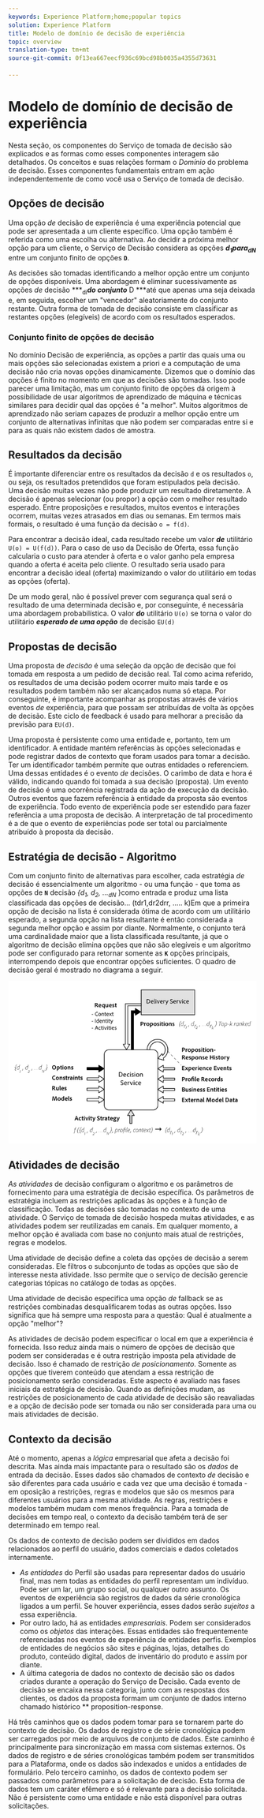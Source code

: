 ```yaml
---
keywords: Experience Platform;home;popular topics
solution: Experience Platform
title: Modelo de domínio de decisão de experiência
topic: overview
translation-type: tm+mt
source-git-commit: 0f13ea667eecf936c69bcd98b0035a4355d73631

---
```



# Modelo de domínio de decisão de experiência

Nesta seção, os componentes do Serviço de tomada de decisão são explicados e as formas como esses componentes interagem são detalhados. Os conceitos e suas relações formam o *Domínio* do problema de decisão. Esses componentes fundamentais entram em ação independentemente de como você usa o Serviço de tomada de decisão.

## Opções de decisão

Uma opção *de* decisão de experiência é uma experiência potencial que pode ser apresentada a um cliente específico. Uma opção também é referida como uma escolha ou alternativa. Ao decidir a próxima melhor opção para um cliente, o Serviço de Decisão considera as opções ***d<sub>1</sub>***para***<sub>dN</sub>*** entre um conjunto finito de opções **`D`**.

As decisões são tomadas identificando a melhor opção entre um conjunto de opções disponíveis. Uma abordagem é eliminar sucessivamente as opções *de* decisão ***<sub>di</sub>***do conjunto*** D ***até que apenas uma seja deixada e, em seguida, escolher um &quot;vencedor&quot; aleatoriamente do conjunto restante. Outra forma de tomada de decisão consiste em classificar as restantes opções (elegíveis) de acordo com os resultados esperados.

### Conjunto finito de opções de decisão

No domínio Decisão de experiência, as opções a partir das quais uma ou mais opções são selecionadas existem a priori e a computação de uma decisão não cria novas opções dinamicamente. Dizemos que o domínio das opções é finito no momento em que as decisões são tomadas. Isso pode parecer uma limitação, mas um conjunto finito de opções dá origem à possibilidade de usar algoritmos de aprendizado de máquina e técnicas similares para decidir qual das opções é &quot;a melhor&quot;. Muitos algoritmos de aprendizado não seriam capazes de produzir a melhor opção entre um conjunto de alternativas infinitas que não podem ser comparadas entre si e para as quais não existem dados de amostra.

## Resultados da decisão

É importante diferenciar entre os resultados da decisão `d` e os resultados `o`, ou seja, os resultados pretendidos que foram estipulados pela decisão. Uma decisão muitas vezes não pode produzir um resultado diretamente. A decisão é apenas selecionar (ou propor) a opção com o melhor resultado esperado. Entre proposições e resultados, muitos eventos e interações ocorrem, muitas vezes atrasados em dias ou semanas. Em termos mais formais, o resultado é uma função da decisão `o = f(d)`.

Para encontrar a decisão ideal, cada resultado recebe um valor ***de*** utilitário `U(o) = U(f(d))`.
Para o caso de uso da Decisão de Oferta, essa função calcularia o custo para atender à oferta e o valor ganho pela empresa quando a oferta é aceita pelo cliente. O resultado seria usado para encontrar a decisão ideal (oferta) maximizando o valor do utilitário em todas as opções (oferta).

De um modo geral, não é possível prever com segurança qual será o resultado de uma determinada decisão e, por conseguinte, é necessária uma abordagem probabilística. O valor ***do*** utilitário `U(o)` se torna o valor do utilitário ***esperado de uma opção*** de decisão `EU(d)`

## Propostas de decisão

Uma proposta de *decisão* é uma seleção da opção de decisão que foi tomada em resposta a um pedido de decisão real. Tal como acima referido, os resultados de uma decisão podem ocorrer muito mais tarde e os resultados podem também não ser alcançados numa só etapa. Por conseguinte, é importante acompanhar as propostas através de vários eventos *de* experiência, para que possam ser atribuídas de volta às opções de decisão. Este ciclo de feedback é usado para melhorar a precisão da previsão para `EU(d)`.

Uma proposta é persistente como uma entidade e, portanto, tem um identificador. A entidade mantém referências às opções selecionadas e pode registrar dados de contexto que foram usados para tomar a decisão. Ter um identificador também permite que outras entidades o referenciem. Uma dessas entidades é o evento *de* decisões. O carimbo de data e hora é válido, indicando quando foi tomada a sua decisão (proposta). Um evento de decisão é uma ocorrência registrada da ação de execução da decisão. Outros eventos que fazem referência à entidade da proposta são eventos de experiência. Todo evento de experiência pode ser estendido para fazer referência a uma proposta de decisão. A interpretação de tal procedimento é a de que o evento de experiências pode ser total ou parcialmente atribuído à proposta da decisão.

## Estratégia de decisão - Algoritmo

Com um conjunto finito de alternativas para escolher, cada estratégia *de* decisão é essencialmente um algoritmo - ou uma função - que toma as opções de **`N`** decisão *{d<sub>1</sub>, d<sub>2</sub>, ...<sub>dN</sub>* *<sub></sub><sub></sub><sub></sub>* }como entrada e produz uma lista classificada das opções de decisão... (tdr1,dr2drr, ..... k)Em que a primeira opção de decisão na lista é considerada ótima de acordo com um utilitário esperado, a segunda opção na lista resultante é então considerada a segunda melhor opção e assim por diante. Normalmente, o conjunto terá uma cardinalidade maior que a lista classificada resultante, já que o algoritmo de decisão elimina opções que não são elegíveis e um algoritmo pode ser configurado para retornar somente as **`K`** opções principais, interrompendo depois que encontrar opções suficientes.
O quadro de decisão geral é mostrado no diagrama a seguir.

![Figura 1](./images/decisioning-optimization.png)

## Atividades de decisão

*As atividades* de decisão configuram o algoritmo e os parâmetros de fornecimento para uma estratégia de decisão específica. Os parâmetros de estratégia incluem as restrições aplicadas às opções e à função de classificação. Todas as decisões são tomadas no contexto de uma atividade. O Serviço de tomada de decisão hospeda muitas atividades, e as atividades podem ser reutilizadas em canais. Em qualquer momento, a melhor opção é avaliada com base no conjunto mais atual de restrições, regras e modelos.

Uma atividade de decisão define a coleta das opções de decisão a serem consideradas. Ele filtros o subconjunto de todas as opções que são de interesse nesta atividade. Isso permite que o serviço de decisão gerencie categorias tópicas no catálogo de todas as opções.

Uma atividade de decisão especifica uma opção *de* fallback se as restrições combinadas desqualificarem todas as outras opções. Isso significa que há sempre uma resposta para a questão: Qual é atualmente a opção &quot;melhor&quot;?

As atividades de decisão podem especificar o local em que a experiência é fornecida. Isso reduz ainda mais o número de opções de decisão que podem ser consideradas e é outra restrição imposta pela atividade de decisão. Isso é chamado de restrição *de posicionamento*. Somente as opções que tiverem conteúdo que atendam a essa restrição de posicionamento serão consideradas. Este aspecto é avaliado nas fases iniciais da estratégia de decisão. Quando as definições mudam, as restrições de posicionamento de cada atividade de decisão são reavaliadas e a opção de decisão pode ser tomada ou não ser considerada para uma ou mais atividades de decisão.

## Contexto da decisão

Até o momento, apenas a *lógica* empresarial que afeta a decisão foi descrita. Mas ainda mais impactante para o resultado são os *dados* de entrada da decisão. Esses dados são chamados de contexto *de* decisão e são diferentes para cada usuário e cada vez que uma decisão é tomada - em oposição a restrições, regras e modelos que são os mesmos para diferentes usuários para a mesma atividade. As regras, restrições e modelos também mudam com menos frequência. Para a tomada de decisões em tempo real, o contexto da decisão também terá de ser determinado em tempo real.

Os dados de contexto de decisão podem ser divididos em dados relacionados ao perfil do usuário, dados comerciais e dados coletados internamente.

- *As entidades* do Perfil são usadas para representar dados do usuário final, mas nem todas as entidades do perfil representam um indivíduo. Pode ser um lar, um grupo social, ou qualquer outro assunto. Os eventos de experiência são registros de dados da série cronológica ligados a um perfil. Se houver experiência, esses dados serão *sujeitos* a essa experiência.
- Por outro lado, há as entidades *empresariais*. Podem ser considerados como os *objetos* das interações. Essas entidades são frequentemente referenciadas nos eventos de experiência de entidades perfis. Exemplos de entidades de negócios são sites e páginas, lojas, detalhes do produto, conteúdo digital, dados de inventário do produto e assim por diante.
- A última categoria de dados no contexto de decisão são os dados criados durante a operação do Serviço de Decisão. Cada evento de decisão se encaixa nessa categoria, junto com as respostas dos clientes, os dados da proposta formam um conjunto de dados interno chamado histórico ** proposition-response.

Há três caminhos que os dados podem tomar para se tornarem parte do contexto de decisão. Os dados de registro e de série cronológica podem ser carregados por meio de arquivos de conjunto de dados. Este caminho é principalmente para sincronização em massa com sistemas externos. Os dados de registro e de séries cronológicas também podem ser transmitidos para a Plataforma, onde os dados são indexados e unidos a entidades de formulário. Pelo terceiro caminho, os dados de contexto podem ser passados como parâmetros para a solicitação de decisão. Esta forma de dados tem um caráter efêmero e só é relevante para a decisão solicitada. Não é persistente como uma entidade e não está disponível para outras solicitações.
